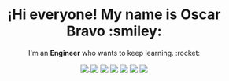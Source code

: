 <!-- Title --->
<h1 align="center">
    ¡Hi everyone! My name is Oscar Bravo :smiley:
</h1>


<!-- About Me --->
<p align="center">
    I'm an <strong>Engineer</strong> who wants to keep learning. :rocket:
</p>


<!-- Logo Skill --->
<p align="center">
    <a href="https://github.com/Oscar-brv"><!-- Logo Git --->
    <img align="center" src="https://img.shields.io/badge/Git-orange?style=flat-square&logo=git&logoColor=white"/>
    </a>
    <!-- Logo GitHub --->
    <img align="center" src="https://img.shields.io/badge/Github-gray?style=flat-square&logo=github&logoColor=white"/>
    <!-- Logo Python --->
    <img align="center" src="https://img.shields.io/badge/Python-blue?style=flat-square&logo=Python&logoColor=white"/>
    <!-- Logo MicroPython --->
    <img align="center" src="https://img.shields.io/badge/MicroPython-green?style=flat-square&logo=microPython&logoColor=white"/>
    <!-- Logo Bash --->
    <img align="center" src="https://img.shields.io/badge/Bash-purple?style=flat-square&logo=GNUBash&logoColor=white"/>
    <!-- Logo Flutter --->
    <img align="center" src="https://img.shields.io/badge/Flutter-blue?style=flat-square&logo=Flutter&logoColor=white"/>
    <!-- Logo Dart --->
    <img align="center" src="https://img.shields.io/badge/Dart-blue?style=flat-square&logo=Dart&logoColor=white"/>
</p>
